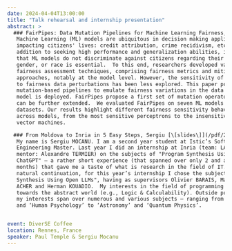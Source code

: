 ```yaml
---
date: 2024-04-04T13:00:00
title: "Talk rehearsal and internship presentation"
abstract: >
  ### FairPipes: Data Mutation Pipelines for Machine Learning Fairness, Paul [(preprint)](https://hal.science/hal-04440201)
   Machine Learning (ML) models are ubiquitous in decision making applications
   impacting citizens' lives: credit attribution, crime recidivism, etc. In
   addition to seeking high performance and generalization abilities, insuring
   that ML models do not discriminate against citizens regarding their age,
   gender, or race is essential.  To this end, researchers developed various
   fairness assessment techniques, comprising fairness metrics and mitigation
   approaches, notably at the model level. However, the sensitivity of ML models
   to fairness data perturbations has been less explored. This paper presents
   mutation-based pipelines to emulate fairness variations in the data once the
   model is deployed. FairPipes propose a first set of mutation operators that
   can be further extended.  We evaluated FairPipes on seven ML models over three
   datasets. Our results highlight different fairness sensitivity behaviors
   across models, from the most sensitive perceptrons to the insensitive support
   vector machines.

  ### From Moldova to Inria in 5 Easy Steps, Sergiu [\[slides\]](/pdf/2024-04-04-Sergiu.pdf)
   My name is Sergiu MOCANU. I am a second year student at Istic’s Software
   Engineering Master. Last year I did an internship at Inria (team: LACODAM,
   mentor: Alexandre TERMIER) on the subjects of "Program Synthesis Using
   ChatGPT" – a rather short experience (that spanned over only 2 and a half
   months) that gave me a taste of what is research in the field of IT. As a
   natural continuation, for this year’s internship I chose the subject "Program
   Synthesis Using Open LLMs", having as supervisors Olivier BARAIS, Mathieu
   ACHER and Herman KOUADIO.  My interests in the field of programming lean more
   towards the abstract world (e.g., Logic & Calculability). Outside programming,
   my interests span over numerous and various subjects – ranging from ‘Music’
   and ‘Human Psychology’ to ‘Astronomy’ and ‘Quantum Physics’.


event: DiverSE Coffee
location: Rennes, France
speaker: Paul Temple & Sergiu Mocanu
---
```

